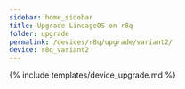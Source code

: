 ```yaml
---
sidebar: home_sidebar
title: Upgrade LineageOS on r8q
folder: upgrade
permalink: /devices/r8q/upgrade/variant2/
device: r8q_variant2
---
```

{% include templates/device_upgrade.md %}

